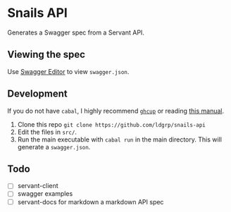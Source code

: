 Snails API
==========

Generates a Swagger spec from a Servant API.

## Viewing the spec

Use [Swagger Editor](https://editor.swagger.io/) to view `swagger.json`.

## Development

If you do not have `cabal`, I highly recommend [`ghcup`](https://www.haskell.org/ghcup/) or 
reading [this manual](https://www.haskell.org/cabal/).

1. Clone this repo `git clone https://github.com/ldgrp/snails-api`
2. Edit the files in `src/`.
3. Run the main executable with `cabal run` in the main directory.
   This will generate a `swagger.json`.

## Todo
- [ ] servant-client
- [ ] swagger examples
- [ ] servant-docs for markdown a markdown API spec
